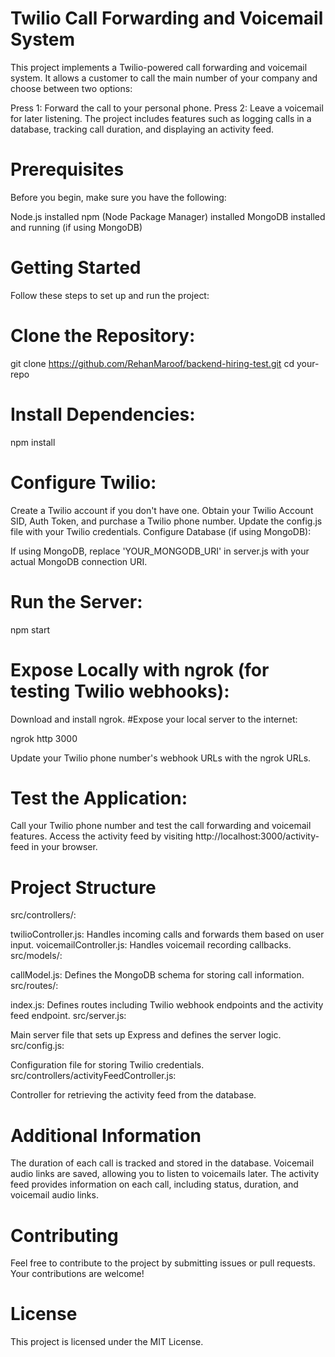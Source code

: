 # Twilio Call Forwarding and Voicemail System
This project implements a Twilio-powered call forwarding and voicemail system. It allows a customer to call the main number of your company and choose between two options:

Press 1: Forward the call to your personal phone.
Press 2: Leave a voicemail for later listening.
The project includes features such as logging calls in a database, tracking call duration, and displaying an activity feed.

# Prerequisites
Before you begin, make sure you have the following:

Node.js installed
npm (Node Package Manager) installed
 MongoDB installed and running (if using MongoDB)

# Getting Started
Follow these steps to set up and run the project:

# Clone the Repository:


git clone https://github.com/RehanMaroof/backend-hiring-test.git
cd your-repo

# Install Dependencies:


npm install

# Configure Twilio:

Create a Twilio account if you don't have one.
Obtain your Twilio Account SID, Auth Token, and purchase a Twilio phone number.
Update the config.js file with your Twilio credentials.
Configure Database (if using MongoDB):

If using MongoDB, replace 'YOUR_MONGODB_URI' in server.js with your actual MongoDB connection URI.

# Run the Server:

npm start

# Expose Locally with ngrok (for testing Twilio webhooks):

Download and install ngrok.
#Expose your local server to the internet:

ngrok http 3000

Update your Twilio phone number's webhook URLs with the ngrok URLs.

# Test the Application:

Call your Twilio phone number and test the call forwarding and voicemail features.
Access the activity feed by visiting http://localhost:3000/activity-feed in your browser.

# Project Structure
src/controllers/:

twilioController.js: Handles incoming calls and forwards them based on user input.
voicemailController.js: Handles voicemail recording callbacks.
src/models/:

callModel.js: Defines the MongoDB schema for storing call information.
src/routes/:

index.js: Defines routes including Twilio webhook endpoints and the activity feed endpoint.
src/server.js:

Main server file that sets up Express and defines the server logic.
src/config.js:

Configuration file for storing Twilio credentials.
src/controllers/activityFeedController.js:

Controller for retrieving the activity feed from the database.

# Additional Information
The duration of each call is tracked and stored in the database.
Voicemail audio links are saved, allowing you to listen to voicemails later.
The activity feed provides information on each call, including status, duration, and voicemail audio links.

# Contributing
Feel free to contribute to the project by submitting issues or pull requests. Your contributions are welcome!

# License
This project is licensed under the MIT License.
